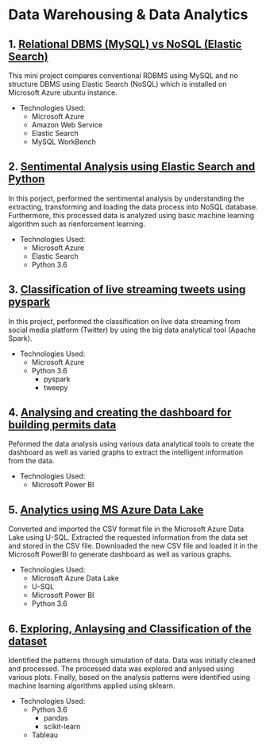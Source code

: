 # Data Warehousing & Data Analytics


## 1. [Relational DBMS (MySQL) vs NoSQL (Elastic Search)](https://github.com/dalalbhargav07/Data-Warehousing-to-Data-Analytics/tree/master/Relational%20DBMS%20(MySQL)%20vs%20NoSQL)
This mini project compares conventional RDBMS using MySQL and no structure DBMS using Elastic Search (NoSQL) which is installed on Microsoft Azure ubuntu instance.
* Technologies Used:
	* Microsoft Azure
	* Amazon Web Service
	* Elastic Search
	* MySQL WorkBench

## 2. [Sentimental Analysis using Elastic Search and Python](https://github.com/dalalbhargav07/Data-Warehousing-to-Data-Analytics/tree/master/Sentimental%20Analysis%20using%20Elastic%20Search%20and%20Python)
In this porject, performed the sentimental analysis by understanding the extracting, transforming and loading the data process into NoSQL database. Furthermore, this processed data is analyzed using basic machine learning algorithm such as rienforcement learning.
* Technologies Used:
	* Microsoft Azure
	* Elastic Search
	* Python 3.6
	
## 3. [Classification of live streaming tweets using pyspark](https://github.com/dalalbhargav07/Data-Warehousing-to-Data-Analytics/tree/master/Classification%20of%20live%20streaming%20tweets%20using%20pyspark)
In this project, performed the classification on live data streaming from social media platform (Twitter) by using the big data analytical tool (Apache Spark).
* Technologies Used:
	* Microsoft Azure
	* Python 3.6
		* pyspark
		* tweepy
		
## 4. [Analysing and creating the dashboard for building permits data](https://github.com/dalalbhargav07/Data-Warehousing-to-Data-Analytics/tree/master/Analysing%20and%20creating%20the%20dashboard%20for%20building%20permits%20data)
Peformed the data analysis using various data analytical tools to create the dashboard as well as varied graphs to extract the intelligent information from the data.
* Technologies Used:
	* Microsoft Power BI  
  
## 5.  [Analytics using MS Azure Data Lake](https://github.com/dalalbhargav07/Data-Warehousing-to-Data-Analytics/tree/master/Analytics%20using%20MS%20Azure%20Data%20Lake)
Converted and imported the CSV format file in the Microsoft Azure Data Lake using U-SQL. Extracted the requested information from the data set and stored in the CSV file. Downloaded the new CSV file and loaded it in the Microsoft PowerBI to generate dashboard as well as various graphs.
* Technologies Used:
	* Microsoft Azure Data Lake
	* U-SQL
	* Microsoft Power BI
	* Python 3.6

## 6. [Exploring, Anlaysing and Classification of the dataset](https://github.com/dalalbhargav07/Data-Warehousing-to-Data-Analytics/tree/master/Exploring%2C%20Anlaysing%20and%20Classification%20of%20the%20dataset)
Identified the patterns through simulation of data. Data was initially cleaned and processed. The processed data was explored and anlysed using various plots. Finally, based on the analysis patterns were identified using machine learning algorithms applied using sklearn.
* Technologies Used:
	* Python 3.6
		* pandas
		* scikit-learn
	* Tableau
